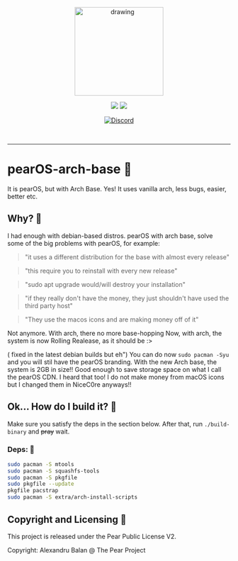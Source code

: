 <div align='center'>
<p align="center">
  <img src="https://user-images.githubusercontent.com/72302254/154438822-2cc5e98a-02eb-4655-ab31-59a39eb35f5a.png" alt="drawing" width="200"/>
  </p>
<img src='https://img.shields.io/github/v/release/pearOS-archlinux/iso?color=%23FDD835&label=version&style=for-the-badge'>

</a>
  
<img src='https://img.shields.io/github/license/pearOS-archlinux/iso?style=for-the-badge'>
  
</a>

  <p><a href="https://discord.gg/QJPetvVhUb"><img alt="Discord" src="https://discordapp.com/api/guilds/697456171631509515/widget.png?style=banner2"?link=https://discord.gg/yp4xpZeAgW&link=https://discord.gg/yp4xpZeAgW> </a></p>
  
</div>

<br />

---


# pearOS-arch-base 📌
It is pearOS, but with Arch Base. Yes! It uses vanilla arch, less bugs, easier, better etc.

## Why? 📌
I had enough with debian-based distros.
pearOS with arch base, solve some of the big problems with pearOS, for example:

> "it uses a different distribution for the base with almost every release"

> "this require you to reinstall with every new release"

> "sudo apt upgrade would/will destroy your installation"

> "if they really don't have the money, they just shouldn't have used the third party host"

> "They use the macos icons and are making money off of it"

Not anymore. With arch, there no more base-hopping
Now, with arch, the system is now Rolling Realease, as it should be :>

( fixed in the latest debian builds but eh")
You can do now `sudo pacman -Syu` and you will stil have the pearOS branding.
With the new Arch base, the system is 2GB in size!! Good enough to save storage space on what I call the pearOS CDN.
I heard that too! I do not make money from macOS icons but I changed them in NiceC0re anyways!!

## Ok... How do I build it? 📌
Make sure you satisfy the deps in the section below.
After that, run `./build-binary` and ~~pray~~ wait.


### Deps: 📌
```sh
sudo pacman -S mtools
sudo pacman -S squashfs-tools
sudo pacman -S pkgfile
sudo pkgfile --update
pkgfile pacstrap
sudo pacman -S extra/arch-install-scripts
```

## Copyright and Licensing  📌
This project is released under the Pear Public License V2.

Copyright: Alexandru Balan @ The Pear Project
